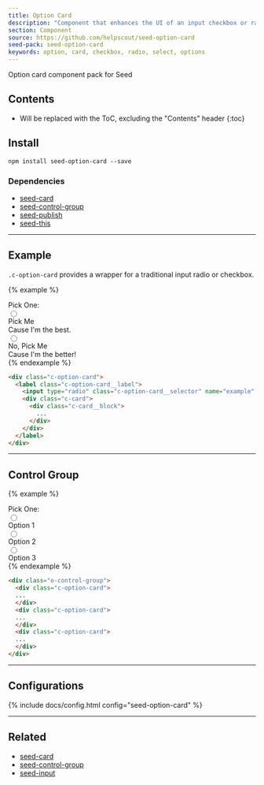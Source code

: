 ```yaml
---
title: Option Card
description: "Component that enhances the UI of an input checkbox or radio."
section: Component
source: https://github.com/helpscout/seed-option-card
seed-pack: seed-option-card
keywords: option, card, checkbox, radio, select, options
---
```


Option card component pack for Seed

## Contents

* Will be replaced with the ToC, excluding the "Contents" header
{:toc}

## Install

```
npm install seed-option-card --save
```


### Dependencies

* [seed-card](/seed/packs/seed-card)
* [seed-control-group](/seed/packs/seed-control-group)
* [seed-publish](/seed/packs/seed-publish)
* [seed-this](/seed/packs/seed-this)


---


## Example

`.c-option-card` provides a wrapper for a traditional input radio or checkbox.

{% example %}
<div class="tx-h6 tx-700 u-op-2 u-mrg-b-1">Pick One:</div>
<div class="c-option-card u-mrg-b-2">
  <label class="c-option-card__label">
    <input type="radio" class="c-option-card__selector" name="example">
    <div class="c-card">
      <div class="c-card__block">
        <div class="tx-h4">Pick Me</div>
        Cause I'm the best.
      </div>
    </div>
  </label>
</div>
<div class="c-option-card">
  <label class="c-option-card__label">
    <input type="radio" class="c-option-card__selector" name="example" />
    <div class="c-card">
      <div class="c-card__block">
        <div class="tx-h4">No, Pick Me</div>
        Cause I'm the better!
      </div>
    </div>
  </label>
</div>
{% endexample %}

```html
<div class="c-option-card">
  <label class="c-option-card__label">
    <input type="radio" class="c-option-card__selector" name="example" />
    <div class="c-card">
      <div class="c-card__block">
        ...
      </div>
    </div>
  </label>
</div>
```



---



## Control Group

{% example %}
<div class="tx-h6 tx-700 u-op-2 u-mrg-b-1">Pick One:</div>
<div class="o-control-group">
  <div class="c-option-card u-mrg-b-2">
    <label class="c-option-card__label">
      <input type="radio" class="c-option-card__selector" name="example">
      <div class="c-card">
        <div class="c-card__block">
          Option 1
        </div>
      </div>
    </label>
  </div>
  <div class="c-option-card">
    <label class="c-option-card__label">
      <input type="radio" class="c-option-card__selector" name="example" />
      <div class="c-card">
        <div class="c-card__block">
          Option 2
        </div>
      </div>
    </label>
  </div>
  <div class="c-option-card">
    <label class="c-option-card__label">
      <input type="radio" class="c-option-card__selector" name="example" />
      <div class="c-card">
        <div class="c-card__block">
          Option 3
        </div>
      </div>
    </label>
  </div>
</div>
{% endexample %}

```html
<div class="o-control-group">
  <div class="c-option-card">
  ...
  </div>
  <div class="c-option-card">
  ...
  </div>
  <div class="c-option-card">
  ...
  </div>
</div>
```


---



## Configurations


{% include docs/config.html config="seed-option-card" %}



---



## Related

* [seed-card](/seed/packs/seed-card)
* [seed-control-group](/seed/packs/seed-control-group)
* [seed-input](/seed/packs/seed-input)
